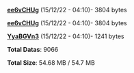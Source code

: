 [**ee6vCHUg**](/data/ee6vCHUg.txt) (15/12/22 - 04:10)- 3804 bytes

[**ee6vCHUg**](/data/ee6vCHUg.txt) (15/12/22 - 04:10)- 3804 bytes

[**YyaBGVn3**](/data/YyaBGVn3.txt) (15/12/22 - 04:10)- 1241 bytes

**Total Datas**: 9066

**Total Size**: 54.68 MB / 54.7 MB
